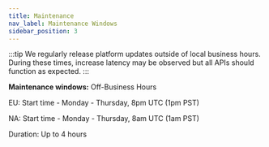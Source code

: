 ```yaml
---
title: Maintenance
nav_label: Maintenance Windows
sidebar_position: 3
---
```


:::tip
We regularly release platform updates outside of local business hours. During these times, increase latency may be observed but all APIs should function as expected.
:::

**Maintenance windows:** Off-Business Hours

EU: Start time - Monday - Thursday, 8pm UTC (1pm PST)

NA: Start time - Monday - Thursday, 8am UTC (1am PST)

Duration: Up to 4 hours
